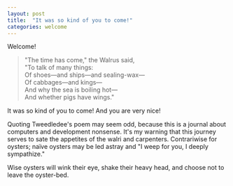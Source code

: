 ```yaml
---
layout: post
title:  "It was so kind of you to come!"
categories: welcome
---
```

Welcome!

> "The time has come," the Walrus said,  
> "To talk of many things:  
> Of shoes—and ships—and sealing-wax—  
> Of cabbages—and kings—  
> And why the sea is boiling hot—  
> And whether pigs have wings."  

It was so kind of you to come! And you are very nice!

Quoting Tweedledee's poem may seem odd, because this is a journal about
computers and development nonsense. It's my warning that this journey serves to
sate the appetites of the walri and carpenters. Contrariwise for oysters;
naïve oysters may be led astray and "I  weep for you, I deeply sympathize."

Wise oysters will wink their eye, shake their heavy head, and choose not to
leave the oyster-bed.
